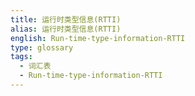 ```yaml
---
title: 运行时类型信息(RTTI)
alias: 运行时类型信息(RTTI)
english: Run-time-type-information-RTTI
type: glossary
tags:
  - 词汇表
  - Run-time-type-information-RTTI
---
```

